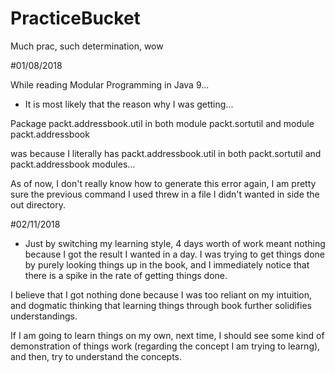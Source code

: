 # PracticeBucket
Much prac, such determination, wow

#01/08/2018

While reading Modular Programming in Java 9...

- It is most likely that the reason why I was getting...

Package packt.addressbook.util in both module packt.sortutil and module packt.addressbook

was because I literally has packt.addressbook.util in both
packt.sortutil and packt.addressbook modules...

As of now, I don't really know how to generate this error again,
I am pretty sure the previous command I used threw in a file I didn't
wanted in side the out directory.


#02/11/2018

- Just by switching my learning style, 4 days worth of work meant nothing because I got the result I wanted in a day.
  I was trying to get things done by purely looking things up in the book, and I immediately notice that there is a 
  spike in the rate of getting things done.

I believe that I got nothing done because I was too reliant on my intuition, and dogmatic thinking that learning
things through book further solidifies understandings.

If I am going to learn things on my own, next time, I should see some kind of demonstration of things work (regarding
the concept I am trying to learng), and then, try to understand the concepts.  